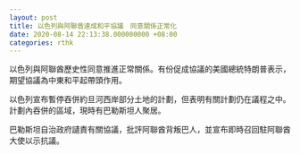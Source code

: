 ```yaml
---
layout: post
title: 以色列與阿聯酋達成和平協議　同意關係正常化
date: 2020-08-14 22:13:38.000000000 +08:00
categories: rthk
---
```


以色列與阿聯酋歷史性同意推進正常關係。有份促成協議的美國總統特朗普表示，期望協議為中東和平起帶頭作用。

以色列宣布暫停吞併約旦河西岸部分土地的計劃，但表明有關計劃仍在議程之中。計劃內吞併的區域，現時有巴勒斯坦人聚居。

巴勒斯坦自治政府讉責有關協議，批評阿聯酋背叛巴人，並宣布即時召回駐阿聯酋大使以示抗議。
